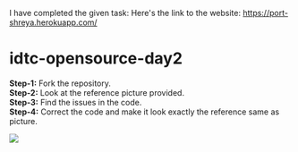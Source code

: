 I have completed the given task:
Here's the link to the website:
https://port-shreya.herokuapp.com/

# idtc-opensource-day2

**Step-1:** Fork the repository.<br/>
**Step-2:** Look at the reference picture provided.<br/>
**Step-3:** Find the issues in the code.<br/>
**Step-4:** Correct the code and make it look exactly the reference same as picture.<br/>

![](https://storage.googleapis.com/incind/idtc-day2-task-minspNieBZ.png)
